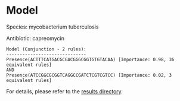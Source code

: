 
# Model

Species: mycobacterium tuberculosis

Antibiotic: capreomycin

```
Model (Conjunction - 2 rules):
------------------------------
Presence(ACTTTCATGACGCGACGGGCGGTGTGTACAA) [Importance: 0.98, 36 equivalent rules]
AND
Presence(ATCCGGCGCGGTCAGGCCGATCTCGTCGTCC) [Importance: 0.02, 3 equivalent rules]

```

For details, please refer to the [results directory](../../../../../results/scm_b/mycobacterium%20tuberculosis/capreomycin/repeat_9/).

